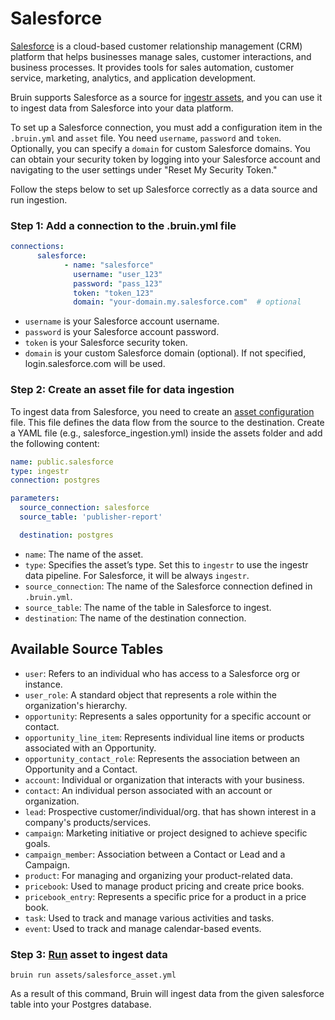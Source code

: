 # Salesforce
[Salesforce](https://www.Salesforce.com/) is a cloud-based customer relationship management (CRM) platform that helps businesses manage sales, customer interactions, and business processes. It provides tools for sales automation, customer service, marketing, analytics, and application development.

Bruin supports Salesforce as a source for [ingestr assets](/assets/ingestr), and you can use it to ingest data from Salesforce into your data platform.

To set up a Salesforce connection, you must add a configuration item in the `.bruin.yml` and `asset` file. You need `username`, `password` and `token`. Optionally, you can specify a `domain` for custom Salesforce domains. You can obtain your security token by logging into your Salesforce account and navigating to the user settings under "Reset My Security Token."

Follow the steps below to set up Salesforce correctly as a data source and run ingestion.
### Step 1: Add a connection to the .bruin.yml file
```yaml
connections:
      salesforce:
            - name: "salesforce"
              username: "user_123"
              password: "pass_123"
              token: "token_123"
              domain: "your-domain.my.salesforce.com"  # optional
```
- `username` is your Salesforce account username.
- `password` is your Salesforce account password.
- `token` is your Salesforce security token.
- `domain` is your custom Salesforce domain (optional). If not specified, login.salesforce.com will be used.

### Step 2: Create an asset file for data ingestion
To ingest data from Salesforce, you need to create an [asset configuration](/assets/ingestr#asset-structure) file. This file defines the data flow from the source to the destination. Create a YAML file (e.g., salesforce_ingestion.yml) inside the assets folder and add the following content:

```yaml
name: public.salesforce
type: ingestr
connection: postgres

parameters:
  source_connection: salesforce
  source_table: 'publisher-report'

  destination: postgres
```

- `name`: The name of the asset.
- `type`: Specifies the asset’s type. Set this to `ingestr` to use the ingestr data pipeline. For Salesforce, it will be always `ingestr`.
- `source_connection`: The name of the Salesforce connection defined in `.bruin.yml`.
- `source_table`: The name of the table in Salesforce to ingest.
- `destination`: The name of the destination connection.

## Available Source Tables

- `user`: Refers to an individual who has access to a Salesforce org or instance.
- `user_role`: A standard object that represents a role within the organization's hierarchy.
- `opportunity`: Represents a sales opportunity for a specific account or contact.
- `opportunity_line_item`: Represents individual line items or products associated with an Opportunity.
- `opportunity_contact_role`: Represents the association between an Opportunity and a Contact.
- `account`: Individual or organization that interacts with your business.
- `contact`: An individual person associated with an account or organization.
- `lead`: Prospective customer/individual/org. that has shown interest in a company's products/services.
- `campaign`: Marketing initiative or project designed to achieve specific goals.
- `campaign_member`: Association between a Contact or Lead and a Campaign.
- `product`: For managing and organizing your product-related data.
- `pricebook`: Used to manage product pricing and create price books.
- `pricebook_entry`: Represents a specific price for a product in a price book.
- `task`: Used to track and manage various activities and tasks.
- `event`: Used to track and manage calendar-based events.

### Step 3: [Run](/commands/run) asset to ingest data
```     
bruin run assets/salesforce_asset.yml
```
As a result of this command, Bruin will ingest data from the given salesforce table into your Postgres database.
